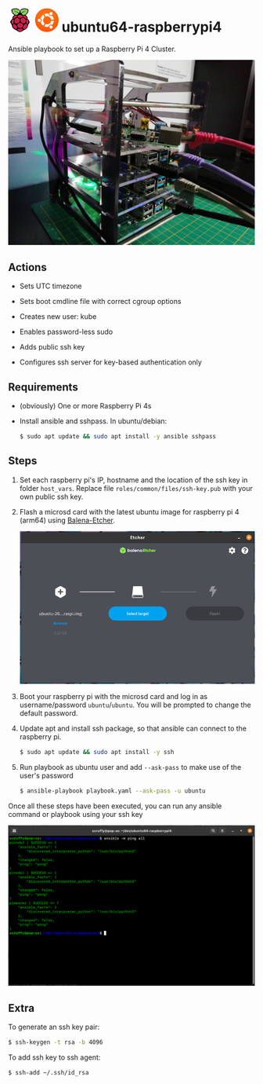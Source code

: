 # ![](.github/images/rpi.png) ![](.github/images/ubuntu.png) ubuntu64-raspberrypi4
Ansible playbook to set up a Raspberry Pi 4 Cluster.

![](.github/images/cluster.jpg)



## Actions

- Sets UTC timezone

- Sets boot cmdline file with correct cgroup options

- Creates new user: kube

- Enables password-less sudo 

- Adds public ssh key

- Configures ssh server for key-based authentication only



## Requirements

- (obviously) One or more Raspberry Pi 4s

- Install ansible and sshpass.
  In ubuntu/debian:
  
  ```bash
  $ sudo apt update && sudo apt install -y ansible sshpass
  ```



## Steps

1. Set each raspberry pi's IP, hostname and the location of the ssh key in folder `host_vars`. Replace file `roles/common/files/ssh-key.pub` with your own public ssh key.


2. Flash a microsd card with the latest ubuntu image for raspberry pi 4 (arm64) using [Balena-Etcher](https://www.balena.io/etcher/). 

    ![](.github/images/etcher.png)

3. Boot your raspberry pi with the microsd card and log in as username/password `ubuntu`/`ubuntu`.  You will be prompted to change the default password.


4. Update apt and install ssh package, so that ansible can connect to the raspberry pi.
   
   ```bash
   $ sudo apt update && sudo apt install -y ssh 
   ```

5. Run playbook as ubuntu user and add `--ask-pass` to make use of the user's password
   
   ```bash
   $ ansible-playbook playbook.yaml --ask-pass -u ubuntu
   ```

Once all these steps have been executed, you can run any ansible command or playbook using your ssh key


![](.github/images/ansible-ping.png)


## Extra

To generate an ssh key pair:

```bash
$ ssh-keygen -t rsa -b 4096
```

To add ssh key to ssh agent:

```bash
$ ssh-add ~/.ssh/id_rsa
```